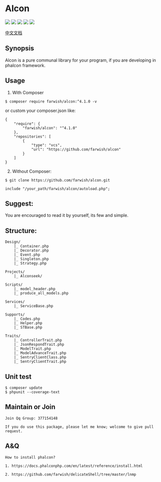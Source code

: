 # Alcon

<p>
<img src="https://api.travis-ci.org/farwish/alcon.svg?branch=master">
<img src="https://poser.pugx.org/farwish/alcon/v/stable">
<img src="https://poser.pugx.org/farwish/alcon/downloads">
<img src="https://poser.pugx.org/farwish/alcon/v/unstable">
<img src="https://poser.pugx.org/farwish/alcon/license">
</p>

[中文文档](https://github.com/farwish/alcon/blob/master/README.cn.md "alcon中文文档")  

## Synopsis  

Alcon is a pure communal library for your program, if you are developing in phalcon framework.    

## Usage   

1. With Composer  

```
$ composer require farwish/alcon:^4.1.0 -v   
```

or custom your composer.json like:  

```
{  
    "require": {  
        "farwish/alcon": "^4.1.0"  
    },  
    "repositories": [  
        {  
            "type": "vcs",  
            "url": "https://github.com/farwish/alcon"  
        }  
    ]  
}  
```

2. Without Composer:  

```
$ git clone https://github.com/farwish/alcon.git  

include "/your_path/farwish/alcon/autoload.php";    
```

## Suggest:  

You are encouraged to read it by yourself, its few and simple.    


## Structure:  

```
Design/   
    |_ Container.php  
    |_ Decorator.php  
    |_ Event.php  
    |_ Singleton.php  
    |_ Strategy.php  

Projects/  
    |_ Alconseek/  

Scripts/   
    |_ model_header.php   
    |_ produce_all_models.php  

Services/  
    |_ ServiceBase.php  

Supports/  
    |_ Codes.php  
    |_ Helper.php  
    |_ STBase.php  

Traits/  
    |_ ControllerTrait.php   
    |_ JsonRespondTrait.php  
    |_ ModelTrait.php  
    |_ ModelAdvanceTrait.php  
    |_ SentryClientClass.php  
    |_ SentryClientTrait.php  
```

## Unit test  

```
$ composer update   
$ phpunit --coverage-text  
```

## Maintain or Join  

```
Join Qq Group: 377154148  

If you do use this package, please let me know; welcome to give pull request.  
```

## A&Q  

```
How to install phalcon?   

1. https://docs.phalconphp.com/en/latest/reference/install.html   

2. https://github.com/farwish/delicateShell/tree/master/lnmp  
```
